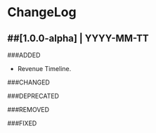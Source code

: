# ChangeLog

##[1.0.0-alpha] | YYYY-MM-TT
---
###ADDED
+ Revenue Timeline.
  
###CHANGED

###DEPRECATED

###REMOVED

###FIXED

